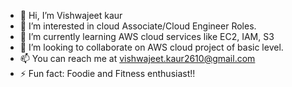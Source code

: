 - 👋 Hi, I’m Vishwajeet kaur
- 👀 I’m interested in cloud Associate/Cloud Engineer Roles.
- 🌱 I’m currently learning AWS cloud services like EC2, IAM, S3
- 💞️ I’m looking to collaborate on AWS cloud project of basic level.
- 📫 You can reach me at vishwajeet.kaur2610@gmail.com
- ⚡ Fun fact: Foodie and Fitness enthusiast!!

<!---
Alfakaur/Alfakaur is a ✨ special ✨ repository because its `README.md` (this file) appears on your GitHub profile.
You can click the Preview link to take a look at your changes.
--->
